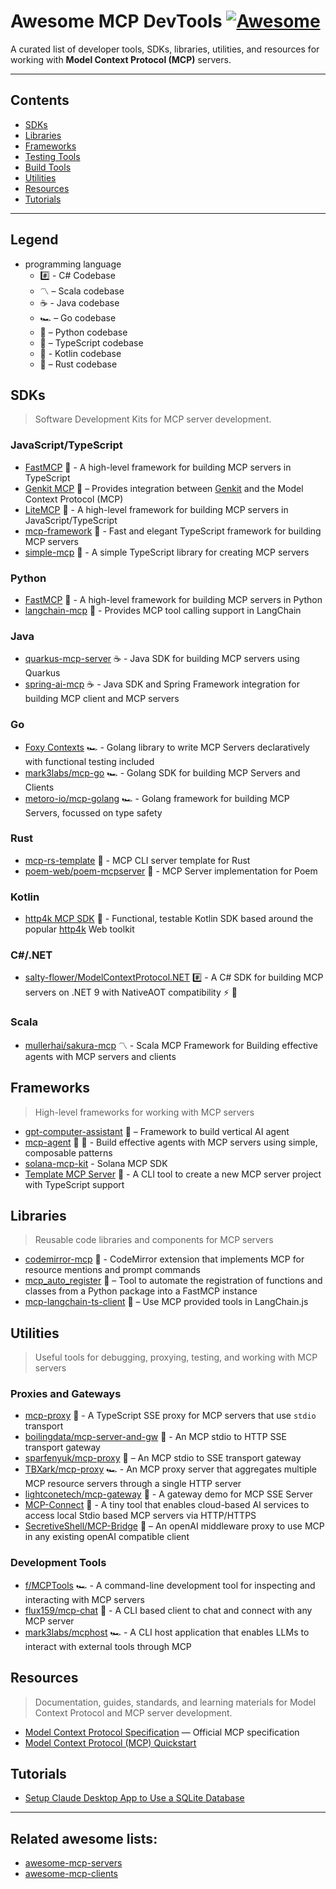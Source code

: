 # Awesome MCP DevTools [![Awesome](https://awesome.re/badge-flat.svg)](https://awesome.re)

A curated list of developer tools, SDKs, libraries, utilities, and resources for working with **Model Context Protocol (MCP)** servers.

---

## Contents

- [SDKs](#sdks)
- [Libraries](#libraries)
- [Frameworks](#frameworks)
- [Testing Tools](#testing-tools)
- [Build Tools](#build-tools)
- [Utilities](#utilities)
- [Resources](#resources)
- [Tutorials](#tutorials)

---

## Legend

* programming language
  * #️⃣ - C# Codebase
  * 〽️ – Scala codebase
  * ☕ - Java codebase
  * 🏎️ – Go codebase
  * 🐍 – Python codebase
  * 📇 – TypeScript codebase
  * 🔶 - Kotlin codebase
  * 🦀 – Rust codebase

## SDKs

> Software Development Kits for MCP server development.

### JavaScript/TypeScript

- [FastMCP](https://github.com/punkpeye/fastmcp) 📇 - A high-level framework for building MCP servers in TypeScript
- [Genkit MCP](https://github.com/firebase/genkit/tree/main/js/plugins/mcp) 📇 – Provides integration between [Genkit](https://github.com/firebase/genkit/tree/main) and the Model Context Protocol (MCP)
- [LiteMCP](https://github.com/wong2/litemcp) 📇 - A high-level framework for building MCP servers in JavaScript/TypeScript
- [mcp-framework](https://github.com/QuantGeekDev/mcp-framework) 📇 - Fast and elegant TypeScript framework for building MCP servers
- [simple-mcp](https://github.com/ribeirogab/simple-mcp) 📇 - A simple TypeScript library for creating MCP servers

### Python

- [FastMCP](https://github.com/jlowin/fastmcp) 🐍 - A high-level framework for building MCP servers in Python
- [langchain-mcp](https://github.com/rectalogic/langchain-mcp) 🐍 - Provides MCP tool calling support in LangChain

### Java

- [quarkus-mcp-server](https://github.com/quarkiverse/quarkus-mcp-server) ☕ - Java SDK for building MCP servers using Quarkus
- [spring-ai-mcp](https://github.com/spring-projects-experimental/spring-ai-mcp) ☕ - Java SDK and Spring Framework integration for building MCP client and MCP servers

### Go

- [Foxy Contexts](https://github.com/strowk/foxy-contexts) 🏎️ - Golang library to write MCP Servers declaratively with functional testing included
- [mark3labs/mcp-go](https://github.com/mark3labs/mcp-go) 🏎️ - Golang SDK for building MCP Servers and Clients
- [metoro-io/mcp-golang](https://github.com/metoro-io/mcp-golang) 🏎️ - Golang framework for building MCP Servers, focussed on type safety

### Rust

- [mcp-rs-template](https://github.com/linux-china/mcp-rs-template) 🦀 - MCP CLI server template for Rust
- [poem-web/poem-mcpserver](https://github.com/poem-web/poem/tree/master/poem-mcpserver) 🦀 - MCP Server implementation for Poem

### Kotlin
- [http4k MCP SDK](https://mcp.http4k.org) 🔶 - Functional, testable Kotlin SDK based around the popular [http4k](https://http4k.org) Web toolkit

### C#/.NET
- [salty-flower/ModelContextProtocol.NET](https://github.com/salty-flower/ModelContextProtocol.NET) #️⃣ - A C# SDK for building MCP servers on .NET 9 with NativeAOT compatibility ⚡ 🔌

### Scala

- [mullerhai/sakura-mcp](https://github.com/mullerhai/sakura-mcp) 〽️ - Scala MCP Framework for Building effective agents with MCP servers and clients

## Frameworks

> High-level frameworks for working with MCP servers

- [gpt-computer-assistant](https://github.com/Upsonic/gpt-computer-assistant) 🐍 – Framework to build vertical AI agent
- [mcp-agent](https://github.com/lastmile-ai/mcp-agent) 🤖 🔌 - Build effective agents with MCP servers using simple, composable patterns
- [solana-mcp-kit](https://github.com/sendaifun/solana-agent-kit/tree/main/examples/agent-kit-mcp-server) - Solana MCP SDK
- [Template MCP Server](https://github.com/mcpdotdirect/template-mcp-server) 📇 - A CLI tool to create a new MCP server project with TypeScript support

## Libraries

> Reusable code libraries and components for MCP servers

- [codemirror-mcp](https://github.com/marimo-team/codemirror-mcp) 📇 - CodeMirror extension that implements MCP for resource mentions and prompt commands
- [mcp_auto_register](https://github.com/JoshuaSiraj/mcp_auto_register) 🐍 – Tool to automate the registration of functions and classes from a Python package into a FastMCP instance
- [mcp-langchain-ts-client](https://github.com/isaacwasserman/mcp-langchain-ts-client) 📇 – Use MCP provided tools in LangChain.js

## Utilities

> Useful tools for debugging, proxying, testing, and working with MCP servers

### Proxies and Gateways

- [mcp-proxy](https://github.com/punkpeye/mcp-proxy) 📇 - A TypeScript SSE proxy for MCP servers that use `stdio` transport
- [boilingdata/mcp-server-and-gw](https://github.com/boilingdata/mcp-server-and-gw) 📇 - An MCP stdio to HTTP SSE transport gateway
- [sparfenyuk/mcp-proxy](https://github.com/sparfenyuk/mcp-proxy) 🐍 – An MCP stdio to SSE transport gateway
- [TBXark/mcp-proxy](https://github.com/TBXark/mcp-proxy) 🏎️ - An MCP proxy server that aggregates multiple MCP resource servers through a single HTTP server
- [lightconetech/mcp-gateway](https://github.com/lightconetech/mcp-gateway) 📇 - A gateway demo for MCP SSE Server
- [MCP-Connect](https://github.com/EvalsOne/MCP-Connect) 📇 - A tiny tool that enables cloud-based AI services to access local Stdio based MCP servers via HTTP/HTTPS
- [SecretiveShell/MCP-Bridge](https://github.com/SecretiveShell/MCP-Bridge) 🐍 – An openAI middleware proxy to use MCP in any existing openAI compatible client

### Development Tools

- [f/MCPTools](https://github.com/f/mcptools) 🏎️ - A command-line development tool for inspecting and interacting with MCP servers
- [flux159/mcp-chat](https://github.com/flux159/mcp-chat) 📇 - A CLI based client to chat and connect with any MCP server
- [mark3labs/mcphost](https://github.com/mark3labs/mcphost) 🏎️ - A CLI host application that enables LLMs to interact with external tools through MCP

## Resources

> Documentation, guides, standards, and learning materials for Model Context Protocol and MCP server development.

- [Model Context Protocol Specification](https://modelcontextprotocol.io/) — Official MCP specification
- [Model Context Protocol (MCP) Quickstart](https://glama.ai/blog/2024-11-25-model-context-protocol-quickstart)

## Tutorials

* [Setup Claude Desktop App to Use a SQLite Database](https://youtu.be/wxCCzo9dGj0)

---

## Related awesome lists:

- [awesome-mcp-servers](https://github.com/punkpeye/awesome-mcp-servers)
- [awesome-mcp-clients](https://github.com/punkpeye/awesome-mcp-clients)
